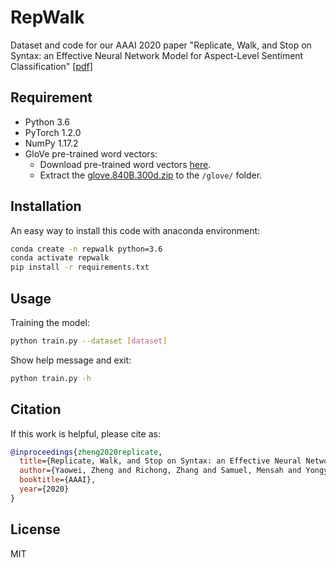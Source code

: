 # RepWalk

Dataset and code for our AAAI 2020 paper "Replicate, Walk, and Stop on Syntax: an Effective Neural Network Model for Aspect-Level Sentiment Classification" [[pdf]](paper.pdf)

## Requirement

- Python 3.6
- PyTorch 1.2.0
- NumPy 1.17.2
- GloVe pre-trained word vectors:
  - Download pre-trained word vectors [here](https://github.com/stanfordnlp/GloVe#download-pre-trained-word-vectors).
  - Extract the [glove.840B.300d.zip](http://nlp.stanford.edu/data/wordvecs/glove.840B.300d.zip) to the `/glove/` folder.

## Installation

An easy way to install this code with anaconda environment:

```bash
conda create -n repwalk python=3.6
conda activate repwalk
pip install -r requirements.txt
```

## Usage

Training the model:

```bash
python train.py --dataset [dataset]
```

Show help message and exit:

```bash
python train.py -h
```

## Citation

If this work is helpful, please cite as:

```bibtex
@inproceedings{zheng2020replicate,
  title={Replicate, Walk, and Stop on Syntax: an Effective Neural Network Model for Aspect-Level Sentiment Classification},
  author={Yaowei, Zheng and Richong, Zhang and Samuel, Mensah and Yongyi, Mao},
  booktitle={AAAI},
  year={2020}
}
```

## License

MIT
